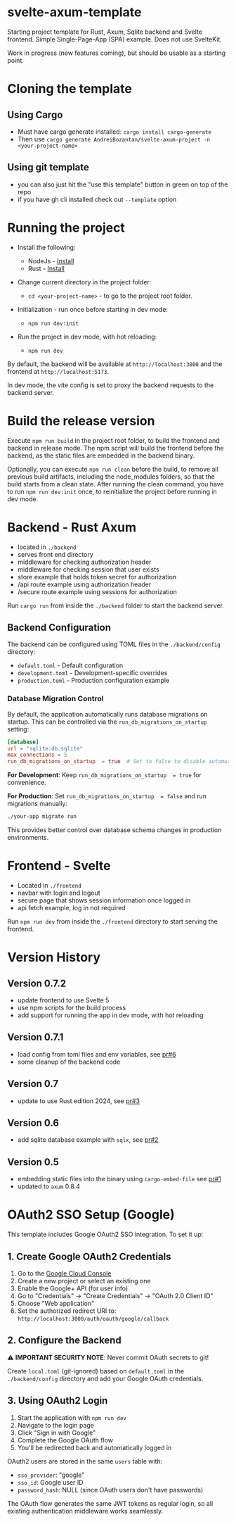 # svelte-axum-template

Starting project template for Rust, Axum, Sqlite backend and Svelte frontend.  Simple Single-Page-App (SPA) example.  Does not use SvelteKit.

Work in progress (new features coming), but should be usable as a starting point.

# Cloning the template
## Using Cargo
- Must have cargo generate installed: `cargo install cargo-generate`
- Then use `cargo generate AndreiBozantan/svelte-axum-project -n <your-project-name>`

## Using git template
- you can also just hit the "use this template" button in green on top of the repo
- if you have gh cli installed check out `--template` option


# Running the project
- Install the following:
    - NodeJs - [Install](https://nodejs.org/en/download/)
    - Rust  - [Install](https://www.rust-lang.org/tools/install)

- Change current directory in the project folder:
    - `cd <your-project-name>` - to go to the project root folder.

- Initialization - run once before starting in dev mode:
    - `npm run dev:init`

- Run the project in dev mode, with hot reloading:
    - `npm run dev`

By default, the backend will be available at `http://localhost:3000` and the frontend at `http://localhost:5173`.

In dev mode, the vite config is set to proxy the backend requests to the backend server.


# Build the release version
Execute `npm run build` in the project root folder, to build the frontend and backend in release mode. The npm script will build the frontend before the backend, as the static files are embedded in the backend binary.

Optionally, you can execute `npm run clean` before the build, to remove all previous build artifacts, including the node_modules folders, so that the build starts from a clean state.
After running the clean command, you have to run `npm run dev:init` once, to reinitialize the project before running in dev mode.


# Backend - Rust Axum
- located in `./backend`
- serves front end directory
- middleware for checking authorization header
- middleware for checking session that user exists
- store example that holds token secret for authorization
- /api route example using authorization header
- /secure route example using sessions for authorization

Run `cargo run` from inside the `./backend` folder to start the backend server.

## Backend Configuration
The backend can be configured using TOML files in the `./backend/config` directory:
- `default.toml` - Default configuration
- `development.toml` - Development-specific overrides
- `production.toml` - Production configuration example

### Database Migration Control
By default, the application automatically runs database migrations on startup. This can be controlled via the `run_db_migrations_on_startup ` setting:

```toml
[database]
url = "sqlite:db.sqlite"
max_connections = 5
run_db_migrations_on_startup  = true  # Set to false to disable automatic migrations
```

**For Development**: Keep `run_db_migrations_on_startup  = true` for convenience.

**For Production**: Set `run_db_migrations_on_startup  = false` and run migrations manually:
```bash
./your-app migrate run
```

This provides better control over database schema changes in production environments.

# Frontend - Svelte
- Located in `./frontend`
- navbar with login and logout
- secure page that shows session information once logged in
- api fetch example, log in not required

Run `npm run dev` from inside the `./frontend` directory to start serving the frontend.


# Version History

## Version 0.7.2
- update frontend to use Svelte 5
- use npm scripts for the build process
- add support for running the app in dev mode, with hot reloading

## Version 0.7.1
- load config from toml files and env variables, see [pr#6](https://github.com/AndreiBozantan/svelte-axum-template/pull/6)
- some cleanup of the backend code

## Version 0.7
- update to use Rust edition 2024, see [pr#3](https://github.com/AndreiBozantan/svelte-axum-template/pull/3)

## Version 0.6
- add sqlite database example with `sqlx`, see [pr#2](https://github.com/AndreiBozantan/svelte-axum-template/pull/2)

## Version 0.5
- embedding static files into the binary using `cargo-embed-file` see [pr#1](https://github.com/AndreiBozantan/svelte-axum-template/pull/1)
- updated to `axum` 0.8.4

# OAuth2 SSO Setup (Google)

This template includes Google OAuth2 SSO integration. To set it up:

## 1. Create Google OAuth2 Credentials

1. Go to the [Google Cloud Console](https://console.developers.google.com/)
2. Create a new project or select an existing one
3. Enable the Google+ API (for user info)
4. Go to "Credentials" → "Create Credentials" → "OAuth 2.0 Client ID"
5. Choose "Web application"
6. Set the authorized redirect URI to: `http://localhost:3000/auth/oauth/google/callback`

## 2. Configure the Backend

⚠️ **IMPORTANT SECURITY NOTE**: Never commit OAuth secrets to git!

Create `local.toml` (git-ignored) based on `default.toml` in the `./backend/config` directory and add your Google OAuth credentials.

## 3. Using OAuth2 Login

1. Start the application with `npm run dev`
2. Navigate to the login page
3. Click "Sign in with Google"
4. Complete the Google OAuth flow
5. You'll be redirected back and automatically logged in

OAuth2 users are stored in the same `users` table with:
- `sso_provider`: "google"
- `sso_id`: Google user ID
- `password_hash`: NULL (since OAuth users don't have passwords)

The OAuth flow generates the same JWT tokens as regular login, so all existing authentication middleware works seamlessly.